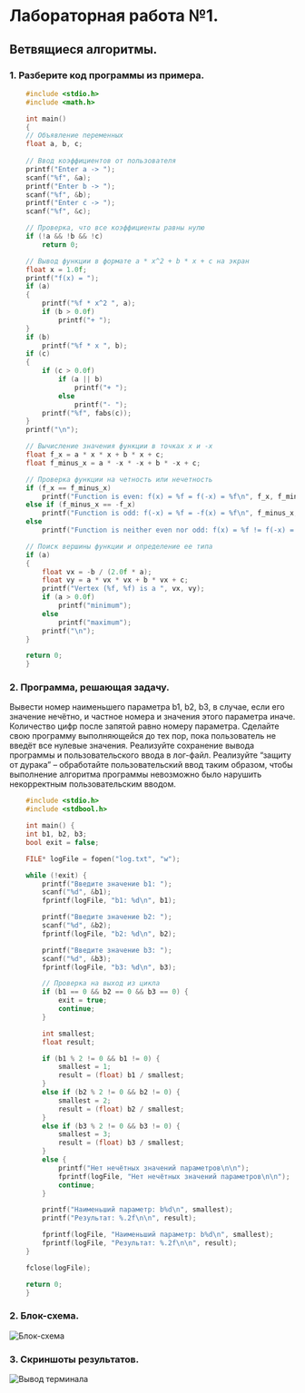 # Лабораторная работа №1.
 ## Ветвящиеся алгоритмы. 


### 1. Разберите код программы из примера.
```c   
    #include <stdio.h>
    #include <math.h>

    int main()
    {
    // Объявление переменных
    float a, b, c;
    
    // Ввод коэффициентов от пользователя
    printf("Enter a -> ");
    scanf("%f", &a);
    printf("Enter b -> ");
    scanf("%f", &b);
    printf("Enter c -> ");
    scanf("%f", &c);

    // Проверка, что все коэффициенты равны нулю
    if (!a && !b && !c)
        return 0;

    // Вывод функции в формате a * x^2 + b * x + c на экран
    float x = 1.0f;
    printf("f(x) = ");
    if (a)
    {
        printf("%f * x^2 ", a);
        if (b > 0.0f)
            printf("+ ");
    }
    if (b)
        printf("%f * x ", b);
    if (c)
    {
        if (c > 0.0f)
            if (a || b)
                printf("+ ");
            else
                printf("- ");
        printf("%f", fabs(c));
    }
    printf("\n");

    // Вычисление значения функции в точках x и -x
    float f_x = a * x * x + b * x + c;
    float f_minus_x = a * -x * -x + b * -x + c;

    // Проверка функции на четность или нечетность
    if (f_x == f_minus_x)
        printf("Function is even: f(x) = %f = f(-x) = %f\n", f_x, f_minus_x);
    else if (f_minus_x == -f_x)
        printf("Function is odd: f(-x) = %f = -f(x) = %f\n", f_minus_x, -f_x);
    else
        printf("Function is neither even nor odd: f(x) = %f != f(-x) = % f != -f(x) = %f\n", f_x, f_minus_x, -f_x);

    // Поиск вершины функции и определение ее типа
    if (a)
    {
        float vx = -b / (2.0f * a);
        float vy = a * vx * vx + b * vx + c;
        printf("Vertex (%f, %f) is a ", vx, vy);
        if (a > 0.0f)
            printf("minimum");
        else
            printf("maximum");
        printf("\n");
    }

    return 0;
    }
```    

### 2. Программа, решающая задачу.
 Вывести номер наименьшего параметра b1, b2, b3, в случае, если его значение нечётно, и частное номера и значения этого параметра иначе. Количество цифр после запятой равно номеру параметра.
 Сделайте свою программу выполняющейся до тех пор, пока пользователь не введёт все нулевые значения.
 Реализуйте сохранение вывода программы и пользовательского ввода в лог-файл.
 Реализуйте “защиту от дурака” – обработайте пользовательский ввод таким образом, чтобы выполнение алгоритма программы невозможно было нарушить некорректным пользовательским вводом.

```c
    #include <stdio.h>
    #include <stdbool.h>

    int main() {
    int b1, b2, b3;
    bool exit = false;

    FILE* logFile = fopen("log.txt", "w");

    while (!exit) {
        printf("Введите значение b1: ");
        scanf("%d", &b1);
        fprintf(logFile, "b1: %d\n", b1);

        printf("Введите значение b2: ");
        scanf("%d", &b2);
        fprintf(logFile, "b2: %d\n", b2);

        printf("Введите значение b3: ");
        scanf("%d", &b3);
        fprintf(logFile, "b3: %d\n", b3);

        // Проверка на выход из цикла
        if (b1 == 0 && b2 == 0 && b3 == 0) {
            exit = true;
            continue;
        }

        int smallest;
        float result;

        if (b1 % 2 != 0 && b1 != 0) {
            smallest = 1;
            result = (float) b1 / smallest;
        }
        else if (b2 % 2 != 0 && b2 != 0) {
            smallest = 2;
            result = (float) b2 / smallest;
        }
        else if (b3 % 2 != 0 && b3 != 0) {
            smallest = 3;
            result = (float) b3 / smallest;
        }
        else {
            printf("Нет нечётных значений параметров\n\n");
            fprintf(logFile, "Нет нечётных значений параметров\n\n");
            continue;
        }

        printf("Наименьший параметр: b%d\n", smallest);
        printf("Результат: %.2f\n\n", result);

        fprintf(logFile, "Наименьший параметр: b%d\n", smallest);
        fprintf(logFile, "Результат: %.2f\n\n", result);
    }

    fclose(logFile);

    return 0;
    }
```

### 2. Блок-схема.
![Блок-схема](13.png "Блок-схема")

### 3. Скриншоты результатов.
![Вывод терминала](62.png "вывод терминала ")



